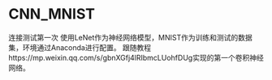 # CNN_MNIST
连接测试第一次
使用LeNet作为神经网络模型，MNIST作为训练和测试的数据集，环境通过Anaconda进行配置。
跟随教程https://mp.weixin.qq.com/s/gbnXGfj4lRIbmcLUohfDUg实现的第一个卷积神经网络。
